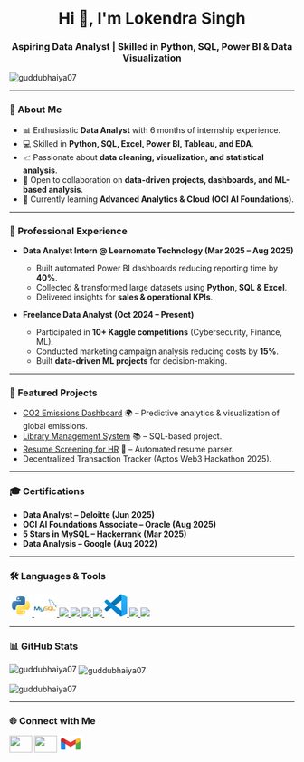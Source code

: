 <h1 align="center">Hi 👋, I'm Lokendra Singh</h1>
<h3 align="center">Aspiring Data Analyst | Skilled in Python, SQL, Power BI & Data Visualization</h3>

<p align="left"> <img src="https://komarev.com/ghpvc/?username=guddubhaiya07&label=Profile%20views&color=0e75b6&style=flat" alt="guddubhaiya07" /> </p>

---

### 🔭 About Me
- 📊 Enthusiastic **Data Analyst** with 6 months of internship experience.  
- 💻 Skilled in **Python, SQL, Excel, Power BI, Tableau, and EDA**.  
- 📈 Passionate about **data cleaning, visualization, and statistical analysis**.  
- 🤝 Open to collaboration on **data-driven projects, dashboards, and ML-based analysis**.  
- 🌱 Currently learning **Advanced Analytics & Cloud (OCI AI Foundations)**.  

---

### 💼 Professional Experience
- **Data Analyst Intern @ Learnomate Technology (Mar 2025 – Aug 2025)**  
  - Built automated Power BI dashboards reducing reporting time by **40%**.  
  - Collected & transformed large datasets using **Python, SQL & Excel**.  
  - Delivered insights for **sales & operational KPIs**.  

- **Freelance Data Analyst (Oct 2024 – Present)**  
  - Participated in **10+ Kaggle competitions** (Cybersecurity, Finance, ML).  
  - Conducted marketing campaign analysis reducing costs by **15%**.  
  - Built **data-driven ML projects** for decision-making.  

---

### 📂 Featured Projects
- [CO2 Emissions Dashboard](https://github.com/Guddubhaiya07/CO2-Emissions-Dashboard) 🌍 – Predictive analytics & visualization of global emissions.  
- [Library Management System](https://github.com/Guddubhaiya07/Library_Management_System) 📚 – SQL-based project.  
- [Resume Screening for HR](https://github.com/Guddubhaiya07/Resume_screeningForHR) 🤖 – Automated resume parser.  
- Decentralized Transaction Tracker (Aptos Web3 Hackathon 2025).  

---

### 🎓 Certifications
- **Data Analyst – Deloitte (Jun 2025)**  
- **OCI AI Foundations Associate – Oracle (Aug 2025)**  
- **5 Stars in MySQL – Hackerrank (Mar 2025)**  
- **Data Analysis – Google (Aug 2022)**  

---

### 🛠️ Languages & Tools
<p align="left"> 
<a href="https://www.python.org" target="_blank"> <img src="https://raw.githubusercontent.com/devicons/devicon/master/icons/python/python-original.svg" width="40"/> </a>
<a href="https://www.mysql.com/" target="_blank"> <img src="https://raw.githubusercontent.com/devicons/devicon/master/icons/mysql/mysql-original-wordmark.svg" width="40"/> </a>
<a href="https://www.microsoft.com/en-us/sql-server" target="_blank"> <img src="https://www.svgrepo.com/show/303229/microsoft-sql-server-logo.svg" width="40"/> </a>
<a href="https://powerbi.microsoft.com/" target="_blank"> <img src="https://upload.wikimedia.org/wikipedia/commons/c/cf/New_Power_BI_Logo.svg" width="40"/> </a>
<a href="https://www.tableau.com/" target="_blank"> <img src="https://cdn.worldvectorlogo.com/logos/tableau-software.svg" width="40"/> </a>
<a href="https://git-scm.com/" target="_blank"> <img src="https://www.vectorlogo.zone/logos/git-scm/git-scm-icon.svg" width="40"/> </a>
<a href="https://code.visualstudio.com/" target="_blank"> <img src="https://raw.githubusercontent.com/devicons/devicon/master/icons/vscode/vscode-original.svg" width="40"/> </a>
<a href="https://www.postman.com/" target="_blank"> <img src="https://www.vectorlogo.zone/logos/getpostman/getpostman-icon.svg" width="40"/> </a>
<a href="https://vercel.com/" target="_blank"> <img src="https://www.vectorlogo.zone/logos/vercel/vercel-icon.svg" width="40"/> </a>
</p>

---

### 📊 GitHub Stats
<p><img align="left" src="https://github-readme-stats.vercel.app/api/top-langs?username=guddubhaiya07&show_icons=true&locale=en&layout=compact" alt="guddubhaiya07" /></p>

<p>&nbsp;<img align="center" src="https://github-readme-stats.vercel.app/api?username=guddubhaiya07&show_icons=true&locale=en" alt="guddubhaiya07" /></p>

<p><img align="center" src="https://github-readme-streak-stats.herokuapp.com/?user=guddubhaiya07&" alt="guddubhaiya07" /></p>

---

### 🌐 Connect with Me
<p align="left">
<a href="https://www.linkedin.com/in/lokendra-singh-dataanalyst/" target="blank"><img src="https://raw.githubusercontent.com/rahuldkjain/github-profile-readme-generator/master/src/images/icons/Social/linked-in-alt.svg" height="30" width="40" /></a>
<a href="https://github.com/Guddubhaiya07" target="blank"><img src="https://raw.githubusercontent.com/rahuldkjain/github-profile-readme-generator/master/src/images/icons/Social/github.svg" height="30" width="40" /></a>
<a href="mailto:singhlokendra2164@gmail.com" target="blank"><img src="https://raw.githubusercontent.com/rahuldkjain/github-profile-readme-generator/master/src/images/icons/Social/gmail.svg" height="30" width="40" /></a>
</p>
